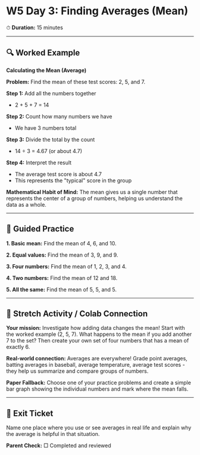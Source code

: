 # W5 Day 3: Finding Averages (Mean)

⏱ **Duration:** 15 minutes

---

## 🔍 Worked Example

**Calculating the Mean (Average)**

**Problem:** Find the mean of these test scores: 2, 5, and 7.

**Step 1:** Add all the numbers together
- 2 + 5 + 7 = 14

**Step 2:** Count how many numbers we have
- We have 3 numbers total

**Step 3:** Divide the total by the count
- 14 ÷ 3 = 4.67 (or about 4.7)

**Step 4:** Interpret the result
- The average test score is about 4.7
- This represents the "typical" score in the group

**Mathematical Habit of Mind:** The mean gives us a single number that represents the center of a group of numbers, helping us understand the data as a whole.

---

## 📝 Guided Practice

**1. Basic mean:** Find the mean of 4, 6, and 10.

**2. Equal values:** Find the mean of 3, 9, and 9.

**3. Four numbers:** Find the mean of 1, 2, 3, and 4.

**4. Two numbers:** Find the mean of 12 and 18.

**5. All the same:** Find the mean of 5, 5, and 5.

---

## 🚀 Stretch Activity / Colab Connection

**Your mission:** Investigate how adding data changes the mean! Start with the worked example (2, 5, 7). What happens to the mean if you add another 7 to the set? Then create your own set of four numbers that has a mean of exactly 6.

**Real-world connection:** Averages are everywhere! Grade point averages, batting averages in baseball, average temperature, average test scores - they help us summarize and compare groups of numbers.

**Paper Fallback:** Choose one of your practice problems and create a simple bar graph showing the individual numbers and mark where the mean falls.

---

## 🎯 Exit Ticket

Name one place where you use or see averages in real life and explain why the average is helpful in that situation.

**Parent Check:** □ Completed and reviewed